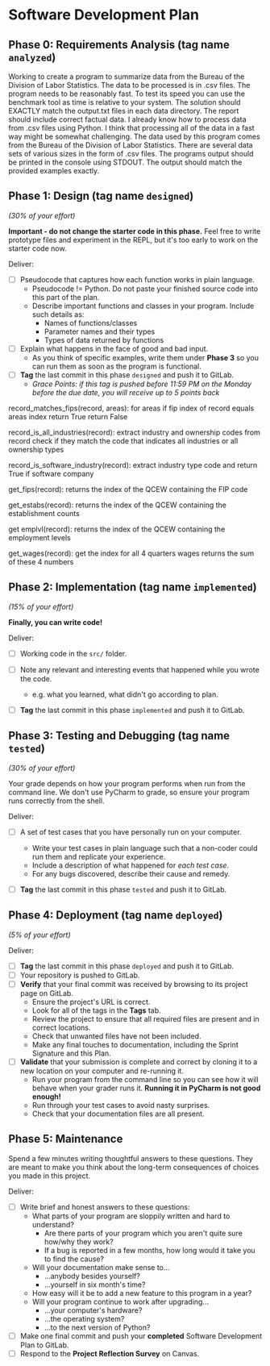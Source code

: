 # Software Development Plan

Phase 0: Requirements Analysis (tag name `analyzed`)
----------------------------------------------------

Working to create a program to summarize data from the Bureau of the Division of Labor Statistics. The data to be processed is in .csv files.
The program needs to be reasonably fast. To test its speed you can use the benchmark tool as time is relative to your system.
The solution should EXACTLY match the output.txt files in each data directory. The report should include correct factual data.
I already know how to process data from .csv files using Python.
I think that processing all of the data in a fast way might be somewhat challenging.
The data used by this program comes from the Bureau of the Division of Labor Statistics. There are several data sets of various sizes in the
form of .csv files.
The programs output should be printed in the console using STDOUT. The output should match the provided examples exactly.


Phase 1: Design (tag name `designed`)
-------------------------------------
*(30% of your effort)*

**Important - do not change the starter code in this phase.**  Feel free to write prototype files and experiment in the REPL, but it's too early to work on the starter code now.

Deliver:

*   [ ] Pseudocode that captures how each function works in plain language.
    *   Pseudocode != Python.  Do not paste your finished source code into this part of the plan.
    *   Describe important functions and classes in your program.  Include such details as:
        *   Names of functions/classes
        *   Parameter names and their types
        *   Types of data returned by functions
*   [ ] Explain what happens in the face of good and bad input.
    *   As you think of specific examples, write them under **Phase 3** so you can run them as soon as the program is functional.
*   [ ] **Tag** the last commit in this phase `designed` and push it to GitLab.
    *   *Grace Points: if this tag is pushed before 11:59 PM on the Monday before the due date, you will receive up to 5 points back*

record_matches_fips(record, areas):
    for areas
        if fip index of record equals areas index
            return True
    return False

record_is_all_industries(record):
    extract industry and ownership codes from record
    check if they match the code that indicates all industries or all ownership types

record_is_software_industry(record):
    extract industry type code and return True if software company

get_fips(record):
    returns the index of the QCEW containing the FIP code

get_estabs(record):
    returns the index of the QCEW containing the establishment counts

get emplvl(record):
    returns the index of the QCEW containing the employment levels

get_wages(record):
    get the index for all 4 quarters wages
    returns the sum of these 4 numbers
    

Phase 2: Implementation (tag name `implemented`)
------------------------------------------------
*(15% of your effort)*

**Finally, you can write code!**

Deliver:

*   [ ] Working code in the `src/` folder.
*   [ ] Note any relevant and interesting events that happened while you wrote the code.
    *   e.g. what you learned, what didn't go according to plan.
*   [ ] **Tag** the last commit in this phase `implemented` and push it to GitLab.


Phase 3: Testing and Debugging (tag name `tested`)
--------------------------------------------------
*(30% of your effort)*

Your grade depends on how your program performs when run from the command line.  We don't use PyCharm to grade, so ensure your program runs correctly from the shell.

Deliver:

*   [ ] A set of test cases that you have personally run on your computer.
    *   Write your test cases in plain language such that a non-coder could run them and replicate your experience.
    *   Include a description of what happened for *each test case*.
    *   For any bugs discovered, describe their cause and remedy.
*   [ ] **Tag** the last commit in this phase `tested` and push it to GitLab.


Phase 4: Deployment (tag name `deployed`)
-----------------------------------------
*(5% of your effort)*

Deliver:

*   [ ] **Tag** the last commit in this phase `deployed` and push it to GitLab.
*   [ ] Your repository is pushed to GitLab.
*   [ ] **Verify** that your final commit was received by browsing to its project page on GitLab.
    *   Ensure the project's URL is correct.
    *   Look for all of the tags in the **Tags** tab.
    *   Review the project to ensure that all required files are present and in correct locations.
    *   Check that unwanted files have not been included.
    *   Make any final touches to documentation, including the Sprint Signature and this Plan.
*   [ ] **Validate** that your submission is complete and correct by cloning it to a new location on your computer and re-running it.
	*	Run your program from the command line so you can see how it will behave when your grader runs it.  **Running it in PyCharm is not good enough!**
    *   Run through your test cases to avoid nasty surprises.
    *   Check that your documentation files are all present.


Phase 5: Maintenance
--------------------

Spend a few minutes writing thoughtful answers to these questions.  They are meant to make you think about the long-term consequences of choices you made in this project.

Deliver:

*   [ ] Write brief and honest answers to these questions:
    *   What parts of your program are sloppily written and hard to understand?
        *   Are there parts of your program which you aren't quite sure how/why they work?
        *   If a bug is reported in a few months, how long would it take you to find the cause?
    *   Will your documentation make sense to...
        *   ...anybody besides yourself?
        *   ...yourself in six month's time?
    *   How easy will it be to add a new feature to this program in a year?
    *   Will your program continue to work after upgrading...
        *   ...your computer's hardware?
        *   ...the operating system?
        *   ...to the next version of Python?
*   [ ] Make one final commit and push your **completed** Software Development Plan to GitLab.
*   [ ] Respond to the **Project Reflection Survey** on Canvas.
